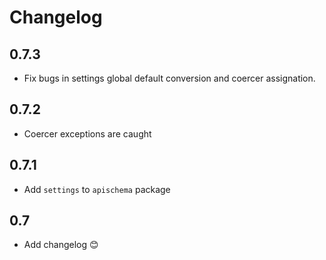 # Changelog

## 0.7.3

- Fix bugs in settings global default conversion and coercer assignation.

## 0.7.2

- Coercer exceptions are caught

## 0.7.1

- Add `settings` to `apischema` package

## 0.7

- Add changelog 😊
